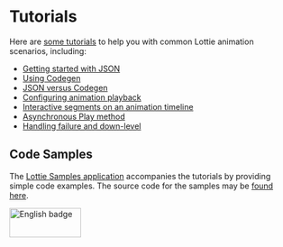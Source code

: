 # Tutorials

Here are [some tutorials](https://docs.microsoft.com/windows/communitytoolkit/animations/lottie#tutorials) to help you with 
common Lottie animation scenarios, including:

* [Getting started with JSON](https://docs.microsoft.com/windows/communitytoolkit/animations/lottie-scenarios/getting_started_json)
* [Using Codegen](https://docs.microsoft.com/windows/communitytoolkit/animations/lottie-scenarios/getting_started_codegen)
* [JSON versus Codegen](https://docs.microsoft.com/windows/communitytoolkit/animations/lottie-scenarios/json_codegen)
* [Configuring animation playback](https://docs.microsoft.com/windows/communitytoolkit/animations/lottie-scenarios/playback)
* [Interactive segments on an animation timeline](https://docs.microsoft.com/windows/communitytoolkit/animations/lottie-scenarios/segments)
* [Asynchronous Play method](https://docs.microsoft.com/windows/communitytoolkit/animations/lottie-scenarios/async_play)
* [Handling failure and down-level](https://docs.microsoft.com/windows/communitytoolkit/animations/lottie-scenarios/fallback)
    
## Code Samples

The [Lottie Samples application](https://aka.ms/lottiesamples) accompanies the tutorials by providing simple code examples. 
The source code for the samples may be [found here](https://github.com/windows-toolkit/Lottie-Windows/tree/master/samples).

<a href='//www.microsoft.com/store/apps/9n3j5tg8ff7f?ocid=badge'><img src='https://assets.windowsphone.com/13484911-a6ab-4170-8b7e-795c1e8b4165/English_get_L_InvariantCulture_Default.png' alt='English badge' width='127px' height='52px'/></a>
